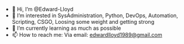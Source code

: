 - 👋 Hi, I’m @Edward-Lloyd
- 👀 I’m interested in SysAdministration, Python, DevOps, Automation, Scripting, CSGO, Loosing some weight and getting strong
- 🌱 I’m currently learning as much as possible
- 📫 How to reach me: Via email: edwardlloyd1989@gmail.com
